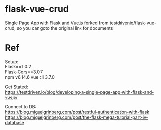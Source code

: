 # flask-vue-crud
Single Page App with Flask and Vue.js
forked from testdrivenio/flask-vue-crud, so you can goto the original link for documents




# Ref

Setup:  
  Flask==1.0.2  
  Flask-Cors==3.0.7  
  npm v6.14.6 
  vue cli 3.7.0  
  
Get Stated:  
  https://testdriven.io/blog/developing-a-single-page-app-with-flask-and-vuejs/  

Connect to DB:  
  https://blog.miguelgrinberg.com/post/restful-authentication-with-flask  
  https://blog.miguelgrinberg.com/post/the-flask-mega-tutorial-part-iv-database  
